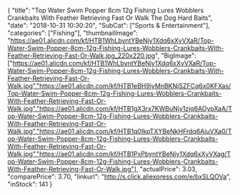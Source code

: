 {
	"title": "Top Water Swim Popper 8cm 12g Fishing Lures Wobblers Crankbaits With Feather Retrieving Fast Or Walk The Dog Hard Baits",
	"date": "2018-10-31 10:30:20",
	"SubCat": ["Sports & Entertainment"],
	"categories": ["Fishing"],
	"thumbnailImage": "https://ae01.alicdn.com/kf/HTB1WhLbyntYBeNjy1Xdq6xXyVXaR/Top-Water-Swim-Popper-8cm-12g-Fishing-Lures-Wobblers-Crankbaits-With-Feather-Retrieving-Fast-Or-Walk.jpg_220x220.jpg",
	"BigImage": ["https://ae01.alicdn.com/kf/HTB1WhLbyntYBeNjy1Xdq6xXyVXaR/Top-Water-Swim-Popper-8cm-12g-Fishing-Lures-Wobblers-Crankbaits-With-Feather-Retrieving-Fast-Or-Walk.jpg","https://ae01.alicdn.com/kf/HTB1eBH9iyMnBKNjSZFCq6x0KFXas/Top-Water-Swim-Popper-8cm-12g-Fishing-Lures-Wobblers-Crankbaits-With-Feather-Retrieving-Fast-Or-Walk.jpg","https://ae01.alicdn.com/kf/HTB1gX3rx7KWBuNjy1zjq6AOypXaA/Top-Water-Swim-Popper-8cm-12g-Fishing-Lures-Wobblers-Crankbaits-With-Feather-Retrieving-Fast-Or-Walk.jpg","https://ae01.alicdn.com/kf/HTB1q0IkpTXYBeNkHFrdq6AiuVXa0/Top-Water-Swim-Popper-8cm-12g-Fishing-Lures-Wobblers-Crankbaits-With-Feather-Retrieving-Fast-Or-Walk.jpg","https://ae01.alicdn.com/kf/HTB1PxPbyntYBeNjy1Xdq6xXyVXag/Top-Water-Swim-Popper-8cm-12g-Fishing-Lures-Wobblers-Crankbaits-With-Feather-Retrieving-Fast-Or-Walk.jpg"],
	"actualPrice": 3.03,
	"comparePrice": 3.70,
	"linkurl": "http://s.click.aliexpress.com/e/bxSLQOVa",
	"inStock": 141
}
